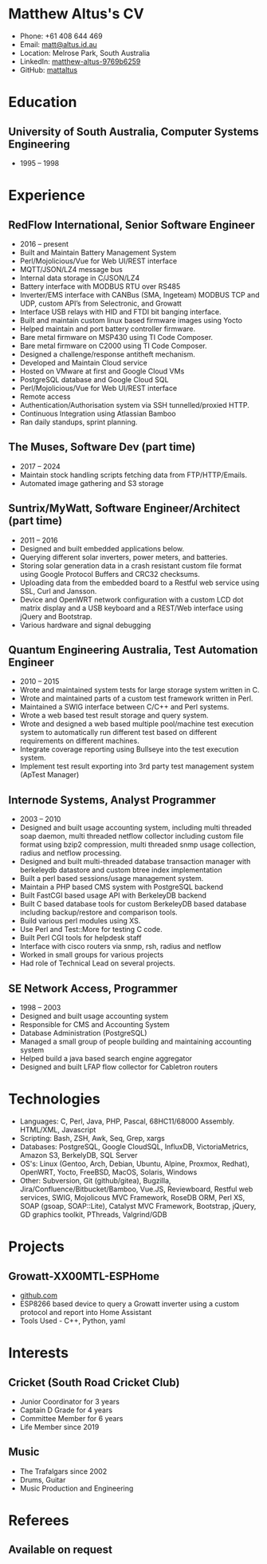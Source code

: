 # Matthew Altus's CV

- Phone: +61 408 644 469
- Email: [matt@altus.id.au](mailto:matt@altus.id.au)
- Location: Melrose Park, South Australia
- LinkedIn: [matthew-altus-9769b6259](https://linkedin.com/in/matthew-altus-9769b6259)
- GitHub: [mattaltus](https://github.com/mattaltus)


# Education

## University of South Australia, Computer Systems Engineering

- 1995 – 1998

# Experience

## RedFlow International, Senior Software Engineer

- 2016 – present
- Built and Maintain Battery Management System
- Perl/Mojolicious/Vue for Web UI/REST interface
- MQTT/JSON/LZ4 message bus
- Internal data storage in C/JSON/LZ4
- Battery interface with MODBUS RTU over RS485
- Inverter/EMS interface with CANBus (SMA, Ingeteam) MODBUS TCP and UDP, custom API’s from Selectronic, and Growatt
- Interface USB relays with HID and FTDI bit banging interface.
- Built and maintain custom linux based firmware images using Yocto
- Helped maintain and port battery controller firmware.
- Bare metal firmware on MSP430 using TI Code Composer.
- Bare metal firmware on C2000 using TI Code Composer.
- Designed a challenge/response antitheft mechanism.
- Developed and Maintain Cloud service
- Hosted on VMware at first and Google Cloud VMs
- PostgreSQL database and Google Cloud SQL
- Perl/Mojolicious/Vue for Web UI/REST interface
- Remote access
- Authentication/Authorisation system via SSH tunnelled/proxied HTTP.
- Continuous Integration using Atlassian Bamboo
- Ran daily standups, sprint planning.

## The Muses, Software Dev (part time)

- 2017 – 2024
- Maintain stock handling scripts fetching data from FTP/HTTP/Emails.
- Automated image gathering and S3 storage

## Suntrix/MyWatt, Software Engineer/Architect (part time)

- 2011 – 2016
- Designed and built embedded applications below.
- Querying different solar inverters, power meters, and batteries.
- Storing solar generation data in a crash resistant custom file format using Google Protocol Buffers and CRC32 checksums.
- Uploading data from the embedded board to a Restful web service using SSL, Curl and Jansson.
- Device and OpenWRT network configuration with a custom LCD dot matrix display and a USB keyboard and a REST/Web interface using jQuery and Bootstrap.
- Various hardware and signal debugging

## Quantum Engineering Australia, Test Automation Engineer

- 2010 – 2015
- Wrote and maintained system tests for large storage system written in C.
- Wrote and maintained parts of a custom test framework written in Perl.
- Maintained a SWIG interface between C/C++ and Perl systems.
- Wrote a web based test result storage and query system.
- Wrote and designed a web based multiple pool/machine test execution system to automatically run different test based on different requirements on different machines.
- Integrate coverage reporting using Bullseye into the test execution system.
- Implement test result exporting into 3rd party test management system (ApTest Manager)

## Internode Systems, Analyst Programmer

- 2003 – 2010
- Designed and built usage accounting system, including multi threaded soap daemon, multi threaded netflow collector including custom file format using bzip2 compression, multi threaded snmp usage collection, radius and netflow processing.
- Designed and built multi-threaded database transaction manager with berkeleydb datastore and custom btree index implementation
- Built a perl based sessions/usage management system.
- Maintain a PHP based CMS system with PostgreSQL backend
- Built FastCGI based usage API with BerkeleyDB backend
- Built C based database tools for custom BerkeleyDB based database including backup/restore and comparison tools.
- Build various perl modules using XS.
- Use Perl and Test::More for testing C code.
- Built Perl CGI tools for helpdesk staff
- Interface with cisco routers via snmp, rsh, radius and netflow
- Worked in small groups for various projects
- Had role of Technical Lead on several projects.

## SE Network Access, Programmer

- 1998 – 2003
- Designed and built usage accounting system
- Responsible for CMS and Accounting System
- Database Administration (PostgreSQL)
- Managed a small group of people building and maintaining accounting system
- Helped build a java based search engine aggregator
- Designed and built LFAP flow collector for Cabletron routers

# Technologies

- Languages: C, Perl, Java, PHP, Pascal, 68HC11/68000 Assembly. HTML/XML, Javascript
- Scripting: Bash, ZSH, Awk, Seq, Grep, xargs
- Databases: PostgreSQL, Google CloudSQL, InfluxDB, VictoriaMetrics, Amazon S3, BerkelyDB, SQL Server
- OS's: Linux (Gentoo, Arch, Debian, Ubuntu, Alpine, Proxmox, Redhat), OpenWRT, Yocto, FreeBSD, MacOS, Solaris, Windows
- Other: Subversion, Git (github/gitea), Bugzilla, Jira/Confluence/Bitbucket/Bamboo, Vue.JS, Reviewboard, Restful web services, SWIG, Mojolicous MVC Framework, RoseDB ORM, Perl XS, SOAP (gsoap, SOAP::Lite), Catalyst MVC Framework, Bootstrap, jQuery, GD graphics toolkit, PThreads, Valgrind/GDB
# Projects

## Growatt-XX00MTL-ESPHome

- [github.com](https://github.com/mattaltus/growatt-XX00MTL-esphome)
- ESP8266 based device to query a Growatt inverter using a custom protocol and report into Home Assistant
- Tools Used - C++, Python, yaml

# Interests

## Cricket (South Road Cricket Club)

- Junior Coordinator for 3 years
- Captain D Grade for 4 years
- Committee Member for 6 years
- Life Member since 2019

## Music

- The Trafalgars since 2002
- Drums, Guitar
- Music Production and Engineering

# Referees

## Available on request


